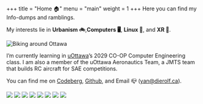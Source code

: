 +++
title = "Home 🏠"
menu = "main"
weight = 1
+++
Here you can find my Info-dumps and ramblings.

My interests lie in **Urbanism 🚲**,**Computers 🖥️**, **Linux 🐧**, and **XR 🔭**. 

![Biking around Ottawa](img/hobbies.webp)

I’m currently learning in [uOttawa](https://www.uottawa.ca/en)’s 2029 CO-OP Computer Engineering class. I am also a member of the uOttawa Aeronautics Team, a JMTS team that builds RC aircraft for SAE competitions.

You can find me on [Codeberg](https://codeberg.org/bygones), [Github](https://github.com/YannHS), and  Email 📪  (yan@dierolf.ca).

![](8831/88by31.gif) ![](8831/fediverse.gif) ![](8831/fftake.gif) ![](8831/gh-pages-bo.gif) ![](8831/hugo.gif) ![](8831/iamv2.gif) ![](8831/pmos.gif) ![](8831/right2repair.gif)

